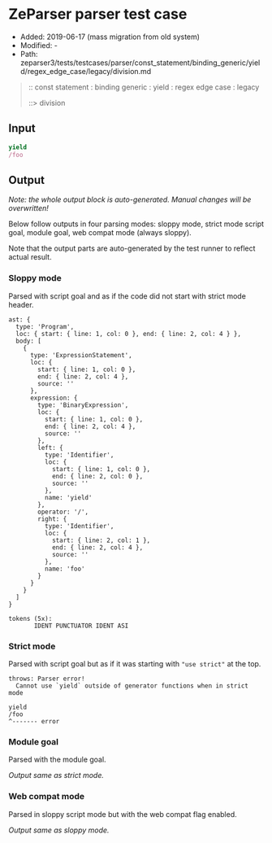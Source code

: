 # ZeParser parser test case

- Added: 2019-06-17 (mass migration from old system)
- Modified: -
- Path: zeparser3/tests/testcases/parser/const_statement/binding_generic/yield/regex_edge_case/legacy/division.md

> :: const statement : binding generic : yield : regex edge case : legacy
>
> ::> division

## Input

`````js
yield
/foo
`````

## Output

_Note: the whole output block is auto-generated. Manual changes will be overwritten!_

Below follow outputs in four parsing modes: sloppy mode, strict mode script goal, module goal, web compat mode (always sloppy).

Note that the output parts are auto-generated by the test runner to reflect actual result.

### Sloppy mode

Parsed with script goal and as if the code did not start with strict mode header.

`````
ast: {
  type: 'Program',
  loc: { start: { line: 1, col: 0 }, end: { line: 2, col: 4 } },
  body: [
    {
      type: 'ExpressionStatement',
      loc: {
        start: { line: 1, col: 0 },
        end: { line: 2, col: 4 },
        source: ''
      },
      expression: {
        type: 'BinaryExpression',
        loc: {
          start: { line: 1, col: 0 },
          end: { line: 2, col: 4 },
          source: ''
        },
        left: {
          type: 'Identifier',
          loc: {
            start: { line: 1, col: 0 },
            end: { line: 2, col: 0 },
            source: ''
          },
          name: 'yield'
        },
        operator: '/',
        right: {
          type: 'Identifier',
          loc: {
            start: { line: 2, col: 1 },
            end: { line: 2, col: 4 },
            source: ''
          },
          name: 'foo'
        }
      }
    }
  ]
}

tokens (5x):
       IDENT PUNCTUATOR IDENT ASI
`````

### Strict mode

Parsed with script goal but as if it was starting with `"use strict"` at the top.

`````
throws: Parser error!
  Cannot use `yield` outside of generator functions when in strict mode

yield
/foo
^------- error
`````


### Module goal

Parsed with the module goal.

_Output same as strict mode._

### Web compat mode

Parsed in sloppy script mode but with the web compat flag enabled.

_Output same as sloppy mode._
